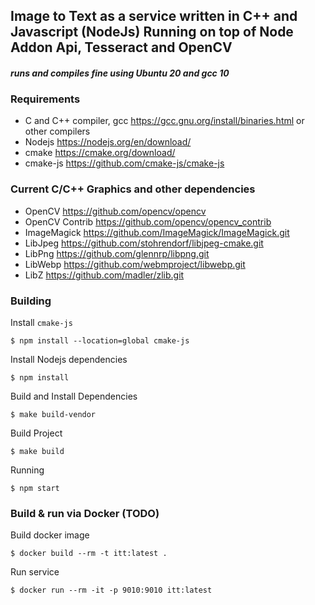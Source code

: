 ## Image to Text as a service written in C++ and Javascript (NodeJs) Running on top of Node Addon Api, Tesseract and OpenCV

#### ***runs and compiles fine using Ubuntu 20 and gcc 10***

### Requirements
- C and C++ compiler, gcc https://gcc.gnu.org/install/binaries.html or other compilers
- Nodejs https://nodejs.org/en/download/
- cmake https://cmake.org/download/
- cmake-js https://github.com/cmake-js/cmake-js

### Current C/C++ Graphics and other dependencies
- OpenCV https://github.com/opencv/opencv
- OpenCV Contrib https://github.com/opencv/opencv_contrib
- ImageMagick https://github.com/ImageMagick/ImageMagick.git
- LibJpeg https://github.com/stohrendorf/libjpeg-cmake.git
- LibPng https://github.com/glennrp/libpng.git
- LibWebp https://github.com/webmproject/libwebp.git
- LibZ https://github.com/madler/zlib.git

### Building

Install `cmake-js`
```shell
$ npm install --location=global cmake-js
```

Install Nodejs dependencies
```shell
$ npm install
```

Build and Install Dependencies
```shell
$ make build-vendor
```

Build Project
```shell
$ make build
```

Running
```shell
$ npm start
```

### Build & run via Docker (TODO)

Build docker image
```shell
$ docker build --rm -t itt:latest .
```

Run service
```shell
$ docker run --rm -it -p 9010:9010 itt:latest
```
